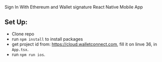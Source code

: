 Sign In With Ethereum and Wallet signature React Native Mobile App


## Set Up:
 - Clone repo
 - run `npm install` to install packages
 - get project id from: https://cloud.walletconnect.com, fill it on linve 36, in `App.tsx`.
 - run `npm run ios`.



